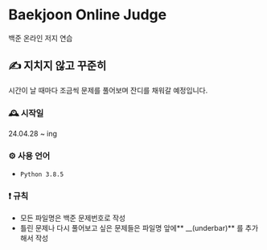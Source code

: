 # Baekjoon Online Judge
백준 온라인 저지 연습

## ✍️ 지치지 않고 꾸준히
시간이 날 때마다 조금씩 문제를 풀어보며 잔디를 채워갈 예정입니다.

### 🕰️ 시작일
24.04.28 ~ ing

### ⚙️ 사용 언어
- `Python 3.8.5`

### ❗ 규칙
- 모든 파일명은 백준 문제번호로 작성
- 틀린 문제나 다시 풀어보고 싶은 문제들은 파일명 앞에** __(underbar)** 를 추가해서 작성
